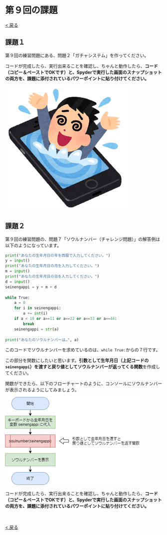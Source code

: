 # 第９回の課題

[< 戻る](../)



## 課題１

第９回の練習問題にある、問題２「ガチャシステム」を作ってください。

コードが完成したら、実行出来ることを確認し、ちゃんと動作したら、**コード（コピー＆ペーストでOKです）と、Spyderで実行した画面のスナップショットの両方を、課題に添付されているパワーポイントに貼り付けてください。**

![img](assets/image2.png)



## 課題２


第９回の練習問題の、問題７「ソウルナンバー（チャレンジ問題）」の解答例は以下のようになっています。

```python
print("あなたの生年月日の年を西暦で入力してください。")
y = input()
print("あなたの生年月日の月を入力してください。")
m = input()
print("あなたの生年月日の日を入力してください。")
d = input()
seinengappi = y + m + d

while True:
    a = 0
    for i in seinengappi:
        a += int(i)
    if a < 10 or a==11 or a==22 or a==33 or a==44:
        break
    seinengappi = str(a)

print("あなたのソウルナンバーは…", a)
```

このコードでソウルナンバーを求めているのは、`while True:`からの７行です。

この部分を関数にしたいと思います。**引数として生年月日（上記コードの `seinengappi`）を渡すと戻り値としてソウルナンバーが返ってくる関数**を作成してください。

関数ができたら、以下のフローチャートのように、コンソールにソウルナンバーが表示されるようにしてみましょう。

![img](assets/image1.png)

コードが完成したら、実行出来ることを確認し、ちゃんと動作したら、**コード（コピー＆ペーストでOKです）と、Spyderで実行した画面のスナップショットの両方を、課題に添付されているパワーポイントに貼り付けてください。**

　

[< 戻る](../)